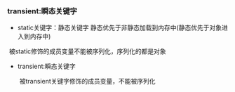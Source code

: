 ### transient:瞬态关键字

- static关键字：静态关键字
      	静态优先于非静态加载到内存中(静态优先于对象进入到内存中)

​        被static修饰的成员变量不能被序列化，序列化的都是对象

- transient:瞬态关键字

  ​        被transient关键字修饰的成员变量，不能被序列化 